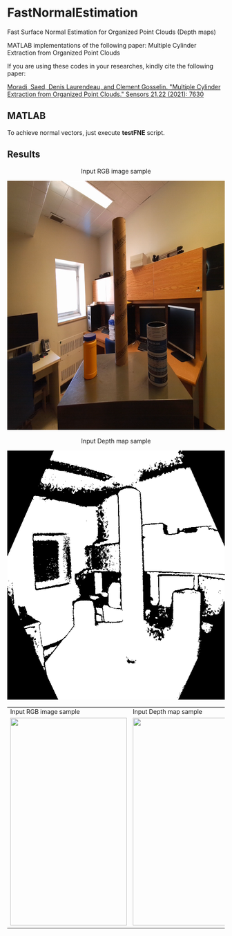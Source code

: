 # FastNormalEstimation
Fast Surface Normal Estimation for Organized Point Clouds (Depth maps)

MATLAB implementations of the following paper:
 Multiple Cylinder Extraction from Organized Point Clouds 

If you are using these codes in your researches, kindly cite the following paper:

[Moradi, Saed, Denis Laurendeau, and Clement Gosselin. "Multiple Cylinder Extraction from Organized Point Clouds." Sensors 21.22 (2021): 7630](https://www.mdpi.com/1424-8220/21/22/7630)

## MATLAB

To achieve normal vectors, just execute **testFNE** script.

## Results
<p align="center">
 Input RGB image sample
</p>
<p align="center">

  <img width="640" height="576" src="https://github.com/moradisaed/FastNormalEstimation/blob/main/Data/raw_rgb2.png">
</p>
<p align="center">
 Input Depth map sample
</p>
<p align="center">

  <img width="640" height="576" src="https://github.com/moradisaed/FastNormalEstimation/blob/main/Data/raw_depth2.png">
</p>

<table>
  <tr>
    <td> Input RGB image sample
</td>
     <td> Input Depth map sample</td>
  </tr>
  <tr>
    <td><img src="https://github.com/moradisaed/FastNormalEstimation/blob/main/Data/raw_rgb2.pn" width=270 height=480></td>
    <td><img src="https://github.com/moradisaed/FastNormalEstimation/blob/main/Data/raw_depth2.pn" width=270 height=480></td>
  </tr>
 </table>
